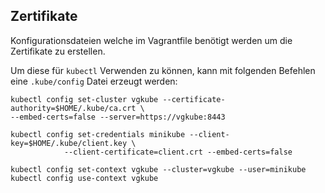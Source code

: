 Zertifikate
-----------

Konfigurationsdateien welche im Vagrantfile benötigt werden um die Zertifikate zu erstellen.

Um diese für `kubectl` Verwenden zu können, kann mit folgenden Befehlen eine `.kube/config` Datei erzeugt werden:

	kubectl config set-cluster vgkube --certificate-authority=$HOME/.kube/ca.crt \
    --embed-certs=false --server=https://vgkube:8443
 
	kubectl config set-credentials minikube --client-key=$HOME/.kube/client.key \
				--client-certificate=client.crt --embed-certs=false 
				
	kubectl config set-context vgkube --cluster=vgkube --user=minikube
	kubectl config use-context vgkube